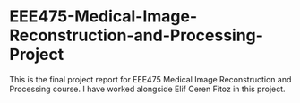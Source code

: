 # EEE475-Medical-Image-Reconstruction-and-Processing-Project
This is the final project report for EEE475 Medical Image Reconstruction and Processing course. I have worked alongside Elif Ceren Fitoz in this project.
